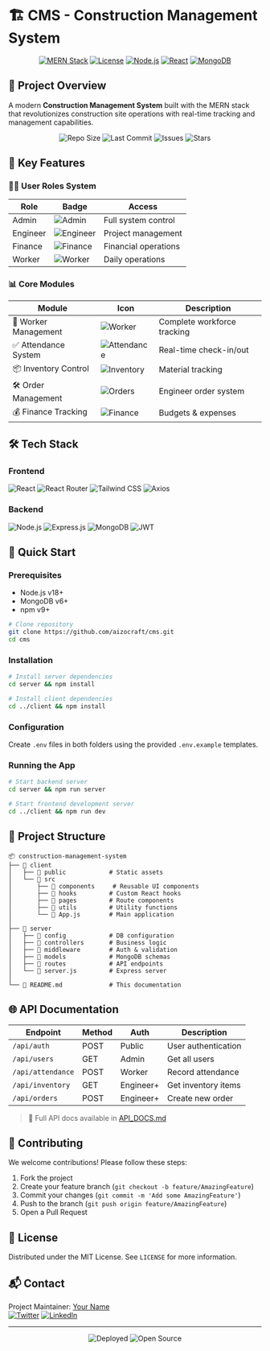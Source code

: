 
# 🏗️ CMS - Construction Management System

<div align="center">

[![MERN Stack](https://img.shields.io/badge/MERN-Full%20Stack-00d8ff?style=for-the-badge&logo=react&logoColor=white)](https://mern.io)
[![License](https://img.shields.io/badge/License-MIT-green.svg?style=for-the-badge)](https://opensource.org/licenses/MIT)
[![Node.js](https://img.shields.io/badge/Node.js-18.x-brightgreen?style=for-the-badge&logo=node.js)](https://nodejs.org)
[![React](https://img.shields.io/badge/React-18-blue?style=for-the-badge&logo=react)](https://reactjs.org)
[![MongoDB](https://img.shields.io/badge/MongoDB-6.0+-47A248?style=for-the-badge&logo=mongodb&logoColor=white)](https://www.mongodb.com)

</div>

## 🌟 Project Overview

A modern **Construction Management System** built with the MERN stack that revolutionizes construction site operations with real-time tracking and management capabilities.

<div align="center">
  <img src="https://img.shields.io/github/repo-size/yourusername/construction-management-system?style=flat-square&color=blueviolet" alt="Repo Size" />
  <img src="https://img.shields.io/github/last-commit/yourusername/construction-management-system?style=flat-square&color=success" alt="Last Commit" />
  <img src="https://img.shields.io/github/issues/yourusername/construction-management-system?style=flat-square" alt="Issues" />
  <img src="https://img.shields.io/github/stars/yourusername/construction-management-system?style=flat-square" alt="Stars" />
</div>

## 🚀 Key Features

### 👨‍💼 User Roles System
| Role | Badge | Access |
|------|-------|--------|
| Admin | ![Admin](https://img.shields.io/badge/-Admin-red) | Full system control |
| Engineer | ![Engineer](https://img.shields.io/badge/-Engineer-blue) | Project management |
| Finance | ![Finance](https://img.shields.io/badge/-Finance-green) | Financial operations |
| Worker | ![Worker](https://img.shields.io/badge/-Worker-yellow) | Daily operations |

### 📊 Core Modules

| Module | Icon | Description |
|--------|------|-------------|
| 👷 Worker Management | ![Worker](https://img.shields.io/badge/-Workers-ff69b4) | Complete workforce tracking |
| ✅ Attendance System | ![Attendance](https://img.shields.io/badge/-Attendance-9cf) | Real-time check-in/out |
| 📦 Inventory Control | ![Inventory](https://img.shields.io/badge/-Inventory-orange) | Material tracking |
| 🛠️ Order Management | ![Orders](https://img.shields.io/badge/-Orders-blueviolet) | Engineer order system |
| 💰 Finance Tracking | ![Finance](https://img.shields.io/badge/-Finance-brightgreen) | Budgets & expenses |

## 🛠️ Tech Stack

### Frontend
![React](https://img.shields.io/badge/React-20232A?style=for-the-badge&logo=react&logoColor=61DAFB)
![React Router](https://img.shields.io/badge/React_Router-CA4245?style=for-the-badge&logo=react-router&logoColor=white)
![Tailwind CSS](https://img.shields.io/badge/Tailwind_CSS-38B2AC?style=for-the-badge&logo=tailwind-css&logoColor=white)
![Axios](https://img.shields.io/badge/Axios-5A29E4?style=for-the-badge&logo=axios&logoColor=white)

### Backend
![Node.js](https://img.shields.io/badge/Node.js-339933?style=for-the-badge&logo=nodedotjs&logoColor=white)
![Express.js](https://img.shields.io/badge/Express.js-000000?style=for-the-badge&logo=express&logoColor=white)
![MongoDB](https://img.shields.io/badge/MongoDB-47A248?style=for-the-badge&logo=mongodb&logoColor=white)
![JWT](https://img.shields.io/badge/JWT-000000?style=for-the-badge&logo=JSON%20web%20tokens&logoColor=white)

## 🚀 Quick Start

### Prerequisites
- Node.js v18+
- MongoDB v6+
- npm v9+

```bash
# Clone repository
git clone https://github.com/aizocraft/cms.git
cd cms
```

### Installation
```bash
# Install server dependencies
cd server && npm install

# Install client dependencies
cd ../client && npm install
```

### Configuration
Create `.env` files in both folders using the provided `.env.example` templates.

### Running the App
```bash
# Start backend server
cd server && npm run server

# Start frontend development server
cd ../client && npm run dev
```

## 📂 Project Structure

```
📦 construction-management-system
├── 📂 client
│   ├── 📂 public            # Static assets
│   └── 📂 src
│       ├── 📂 components     # Reusable UI components
│       ├── 📂 hooks         # Custom React hooks
│       ├── 📂 pages         # Route components
│       ├── 📂 utils         # Utility functions
│       └── 📜 App.js        # Main application
│
├── 📂 server
│   ├── 📂 config            # DB configuration
│   ├── 📂 controllers       # Business logic
│   ├── 📂 middleware        # Auth & validation
│   ├── 📂 models            # MongoDB schemas
│   ├── 📂 routes            # API endpoints
│   └── 📜 server.js         # Express server
│
└── 📜 README.md             # This documentation
```

## 🌐 API Documentation

| Endpoint | Method | Auth | Description |
|----------|--------|------|-------------|
| `/api/auth` | POST | Public | User authentication |
| `/api/users` | GET | Admin | Get all users |
| `/api/attendance` | POST | Worker | Record attendance |
| `/api/inventory` | GET | Engineer+ | Get inventory items |
| `/api/orders` | POST | Engineer+ | Create new order |

> 🔗 Full API docs available in [API_DOCS.md](API_DOCS.md)

## 🤝 Contributing

We welcome contributions! Please follow these steps:

1. Fork the project
2. Create your feature branch (`git checkout -b feature/AmazingFeature`)
3. Commit your changes (`git commit -m 'Add some AmazingFeature'`)
4. Push to the branch (`git push origin feature/AmazingFeature`)
5. Open a Pull Request

## 📜 License

Distributed under the MIT License. See `LICENSE` for more information.

## 📬 Contact

Project Maintainer: [Your Name](mailto:your.email@example.com)  
[![Twitter](https://img.shields.io/badge/Twitter-1DA1F2?style=for-the-badge&logo=twitter&logoColor=white)](https://twitter.com/kaiaizo)
[![LinkedIn](https://img.shields.io/badge/LinkedIn-0077B5?style=for-the-badge&logo=linkedin&logoColor=white)](https://linkedin.com/in/isaackariuki)

---

<div align="center">
  <img src="https://img.shields.io/badge/🚀-Deployed-success?style=for-the-badge" alt="Deployed" />
  <img src="https://img.shields.io/badge/🧑‍💻-Open_Source-informational?style=for-the-badge" alt="Open Source" />
</div>
